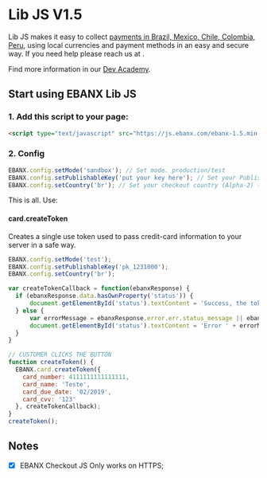 # Lib JS  V1.5

Lib JS makes it easy to collect [payments in Brazil, Mexico, Chile, Colombia, Peru](https://www.ebanx.com/business/en/), using local currencies and payment methods in an easy and secure way. If you need help please reach us at <developer support channel here>.

Find more information in our [Dev Academy](https://www.ebanx.com/business/en/developers/integrations/lib-js).

## Start using EBANX Lib JS

### 1. Add this script to your page:

```html
<script type="text/javascript" src="https://js.ebanx.com/ebanx-1.5.min.js/"></script>
```
### 2. Config

```javascript
EBANX.config.setMode('sandbox'); // Set mode. production/test
EBANX.config.setPublishableKey('put your key here'); // Set your Publishable key. To identify your site to EBANX API you must start by providing your [publishable key](https://developers.ebanx.com/merchant-area/merchant-options).
EBANX.config.setCountry('br'); // Set your checkout country (Alpha-2) (see: https://en.wikipedia.org/wiki/ISO_3166-1).
```

This is all. Use:

#### card.createToken

Creates a single use token used to pass credit-card information to your server in a safe way.

```javascript
EBANX.config.setMode('test');
EBANX.config.setPublishableKey('pk_1231000');
EBANX.config.setCountry('br');

var createTokenCallback = function(ebanxResponse) {
  if (ebanxResponse.data.hasOwnProperty('status')) {
      document.getElementById('status').textContent = 'Success, the token is: ' + ebanxResponse.data.token;
  } else {
      var errorMessage = ebanxResponse.error.err.status_message || ebanxResponse.error.err.message;
      document.getElementById('status').textContent = 'Error ' + errorMessage;
  }
}

// CUSTOMER CLICKS THE BUTTON
function createToken() {
  EBANX.card.createToken({
    card_number: 4111111111111111,
    card_name: 'Teste',
    card_due_date: '02/2019',
    card_cvv: '123'
  }, createTokenCallback);
}
createToken();
```

## Notes

- [x] EBANX Checkout JS Only works on HTTPS;
